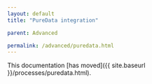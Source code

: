 ```yaml
---
layout: default
title: "PureData integration"

parent: Advanced

permalink: /advanced/puredata.html
---
```


This documentation [has moved]({{ site.baseurl }}/processes/puredata.html).